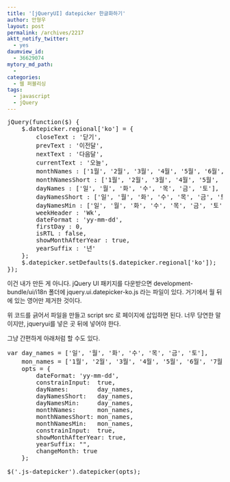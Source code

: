 ```yaml
---
title: '[jQueryUI] datepicker 한글화하기'
author: 안형우
layout: post
permalink: /archives/2217
aktt_notify_twitter:
  - yes
daumview_id:
  - 36629074
mytory_md_path:
  - 
categories:
  - 웹 퍼블리싱
tags:
  - javascript
  - jQuery
---
```

<pre class="brush: javascript; gutter: true; first-line: 1">jQuery(function($) {
    $.datepicker.regional['ko'] = {
        closeText : '닫기',
        prevText : '이전달',
        nextText : '다음달',
        currentText : '오늘',
        monthNames : ['1월', '2월', '3월', '4월', '5월', '6월', '7월', '8월', '9월', '10월', '11월', '12월'],
        monthNamesShort : ['1월', '2월', '3월', '4월', '5월', '6월', '7월', '8월', '9월', '10월', '11월', '12월'],
        dayNames : ['일', '월', '화', '수', '목', '금', '토'],
        dayNamesShort : ['일', '월', '화', '수', '목', '금', '토'],
        dayNamesMin : ['일', '월', '화', '수', '목', '금', '토'],
        weekHeader : 'Wk',
        dateFormat : 'yy-mm-dd',
        firstDay : 0,
        isRTL : false,
        showMonthAfterYear : true,
        yearSuffix : '년'
    };
    $.datepicker.setDefaults($.datepicker.regional['ko']);
});</pre>

<p class="brush: javascript; gutter: true; first-line: 1">
  이건 내가 만든 게 아니다. jQuery UI 패키지를 다운받으면 development-bundle/ui/i18n 폴더에 jquery.ui.datepicker-ko.js 라는 파일이 있다. 거기에서 월 뒤에 있는 영어만 제거한 것이다.
</p>

<p class="brush: javascript; gutter: true; first-line: 1">
  위 코드를 긁어서 파일을 만들고 script src 로 페이지에 삽입하면 된다. 너무 당연한 말이지만, jqueryui를 넣은 곳 뒤에 넣어야 한다.
</p>

그냥 간편하게 아래처럼 할 수도 있다.

<pre>var day_names = ['일', '월', '화', '수', '목', '금', '토'],
    mon_names = ['1월', '2월', '3월', '4월', '5월', '6월', '7월', '8월', '9월', '10월', '11월', '12월'],
    opts = {
        dateFormat: 'yy-mm-dd',
        constrainInput:  true,
        dayNames:        day_names,
        dayNamesShort:   day_names,
        dayNamesMin:     day_names,
        monthNames:      mon_names,
        monthNamesShort: mon_names,
        monthNamesMin:   mon_names,
        constrainInput:  true,
        showMonthAfterYear: true,
        yearSuffix: "",
        changeMonth: true
    };

$('.js-datepicker').datepicker(opts);</pre>